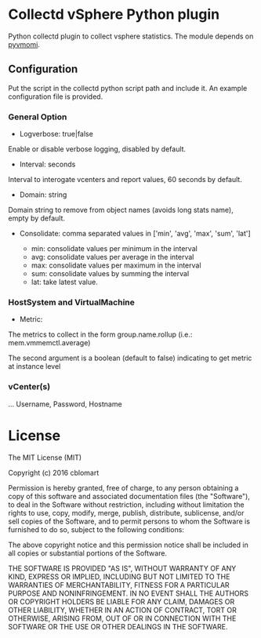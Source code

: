 # Collectd vSphere Python plugin

Python collectd plugin to collect vsphere statistics.
The module depends on [pyvmomi](https://github.com/vmware/pyvmomi).

## Configuration

Put the script in the collectd python script path and include it.
An example configuration file is provided.

### General Option

  - Logverbose: true|false

Enable or disable verbose logging, disabled by default.

  - Interval: seconds

Interval to interogate vcenters and report values, 60 seconds by default.

  - Domain: string
  
Domain string to remove from object names (avoids long stats name), empty by default.

  - Consolidate: comma separated values in ['min', 'avg', 'max', 'sum', 'lat']
  
    - min: consolidate values per minimum in the interval
    - avg: consolidate values per average in the interval
    - max: consolidate values per maximum in the interval
    - sum: consolidate values by summing the interval
    - lat: take latest value.
    
### HostSystem and VirtualMachine

  - Metric:
  
  The metrics to collect in the form group.name.rollup (i.e.: mem.vmmemctl.average)

  The second argument is a boolean (default to false) indicating to get metric at instance level
  
### vCenter(s)

... Username, Password, Hostname

# License

The MIT License (MIT)

Copyright (c) 2016 cblomart

Permission is hereby granted, free of charge, to any person obtaining a copy of this software and associated documentation files (the "Software"), to deal in the Software without restriction, including without limitation the rights to use, copy, modify, merge, publish, distribute, sublicense, and/or sell copies of the Software, and to permit persons to whom the Software is furnished to do so, subject to the following conditions:

The above copyright notice and this permission notice shall be included in all copies or substantial portions of the Software.

THE SOFTWARE IS PROVIDED "AS IS", WITHOUT WARRANTY OF ANY KIND, EXPRESS OR IMPLIED, INCLUDING BUT NOT LIMITED TO THE WARRANTIES OF MERCHANTABILITY, FITNESS FOR A PARTICULAR PURPOSE AND NONINFRINGEMENT. IN NO EVENT SHALL THE AUTHORS OR COPYRIGHT HOLDERS BE LIABLE FOR ANY CLAIM, DAMAGES OR OTHER LIABILITY, WHETHER IN AN ACTION OF CONTRACT, TORT OR OTHERWISE, ARISING FROM, OUT OF OR IN CONNECTION WITH THE SOFTWARE OR THE USE OR OTHER DEALINGS IN THE SOFTWARE.
